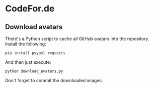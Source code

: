 # CodeFor.de


## Download avatars

There's a Python script to cache all GitHub avatars into the repository.
Install the following:

    pip install pyyaml requests

And then just execute:

    python download_avatars.py

Don't forget to commit the downloaded images.
